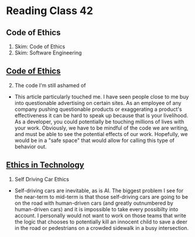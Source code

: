 # Reading Class 42

## Code of Ethics

1. Skim: Code of Ethics
2. Skim: Software Engineering 

## [Code of Ethics](https://www.freecodecamp.org/news/the-code-im-still-ashamed-of-e4c021dff55e)

2. The code I’m still ashamed of
  - This article particularly touched me. I have seen people close to me buy into questionable advertising on certain sites. As an employee of any company pushing questionable products or exaggerating a product's effectiveness it can be hard to speak up because that is your livelihood. As a developer, you could potentially be touching millions of lives with your work. Obviously, we have to be mindful of the code we are writing, and must be able to see the potential effects of our work. Hopefully, we would be in a "safe space" that would allow for calling this type of behavior out.

## [Ethics in Technology](https://www.freep.com/story/money/cars/2017/11/21/self-driving-cars-ethics/804805001/)

1. Self Driving Car Ethics
  - Self-driving cars are inevitable, as is AI. The biggest problem I see for the near-term to mid-term is that those self-driving cars are going to be on the road with human-driven cars (and greatly outnumbered by human-driven cars) and it is impossible to take every possibilty into account. I personally would not want to work on those teams that write the logic that chooses to potentially kill an innocent child to save a deer in the road or pedestrians on a crowded sidewalk in a busy intersection.